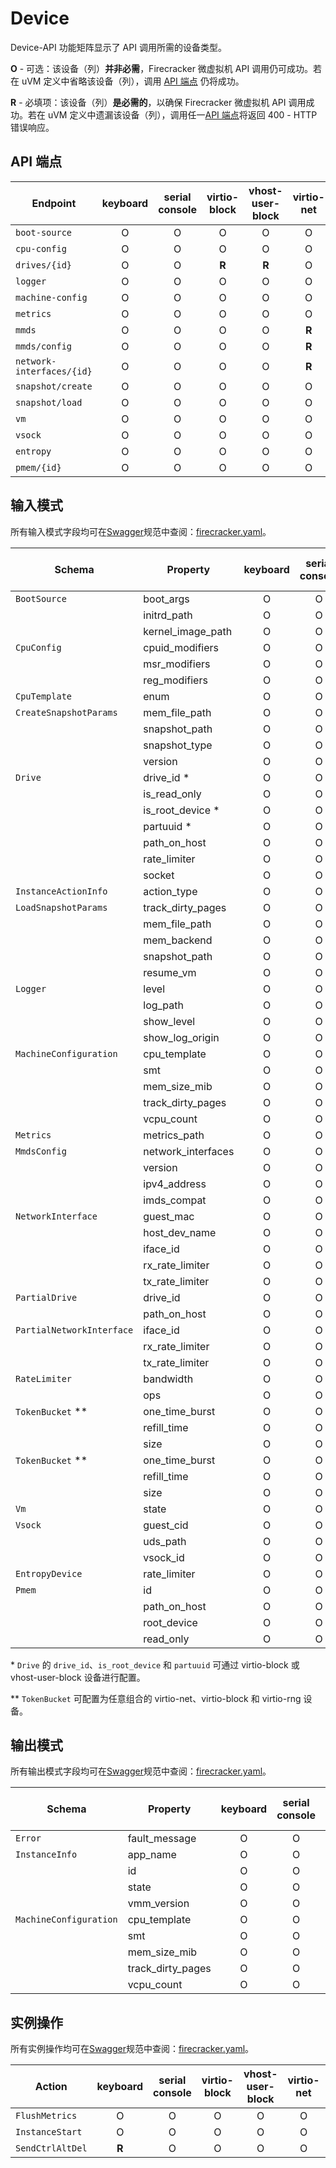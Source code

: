 # Device

Device-API 功能矩阵显示了 API 调用所需的设备类型。

**O** - 可选：该设备（列）**并非必需**，Firecracker 微虚拟机 API 调用仍可成功。若在 uVM 定义中省略该设备（列），调用 [API 端点](#api-端点) 仍将成功。

**R** - 必填项：该设备（列）**是必需的**，以确保 Firecracker 微虚拟机 API 调用成功。若在 uVM 定义中遗漏该设备（列），调用任一[API 端点](#api-端点)将返回 400 - HTTP 错误响应。

## API 端点

| Endpoint                  | keyboard | serial console | virtio-block | vhost-user-block | virtio-net | virtio-vsock | virtio-rng | virtio-pmem |
| ------------------------- | :------: | :------------: | :----------: | :--------------: | :--------: | :----------: | :--------: | :---------: |
| `boot-source`             |    O     |       O        |      O       |        O         |     O      |      O       |     O      |      O      |
| `cpu-config`              |    O     |       O        |      O       |        O         |     O      |      O       |     O      |      O      |
| `drives/{id}`             |    O     |       O        |    **R**     |      **R**       |     O      |      O       |     O      |      O      |
| `logger`                  |    O     |       O        |      O       |        O         |     O      |      O       |     O      |      O      |
| `machine-config`          |    O     |       O        |      O       |        O         |     O      |      O       |     O      |      O      |
| `metrics`                 |    O     |       O        |      O       |        O         |     O      |      O       |     O      |      O      |
| `mmds`                    |    O     |       O        |      O       |        O         |   **R**    |      O       |     O      |      O      |
| `mmds/config`             |    O     |       O        |      O       |        O         |   **R**    |      O       |     O      |      O      |
| `network-interfaces/{id}` |    O     |       O        |      O       |        O         |   **R**    |      O       |     O      |      O      |
| `snapshot/create`         |    O     |       O        |      O       |        O         |     O      |      O       |     O      |      O      |
| `snapshot/load`           |    O     |       O        |      O       |        O         |     O      |      O       |     O      |      O      |
| `vm`                      |    O     |       O        |      O       |        O         |     O      |      O       |     O      |      O      |
| `vsock`                   |    O     |       O        |      O       |        O         |     O      |      O       |     O      |      O      |
| `entropy`                 |    O     |       O        |      O       |        O         |     O      |      O       |   **R**    |      O      |
| `pmem/{id}`               |    O     |       O        |      O       |        O         |     O      |      O       |     O      |    **R**    |

## 输入模式

所有输入模式字段均可在[Swagger](https://swagger.io)规范中查阅：[firecracker.yaml](https://github.com/firecracker-microvm/firecracker/blob/main/src/firecracker/swagger/firecracker.yaml)。

| Schema                    | Property           | keyboard | serial console | virtio-block | vhost-user-block | virtio-net | virtio-vsock | virtio-rng | virtio-pmem |
| ------------------------- | ------------------ | :------: | :------------: | :----------: | :--------------: | :--------: | :----------: | :--------: | :---------: |
| `BootSource`              | boot_args          |    O     |       O        |      O       |        O         |     O      |      O       |     O      |      O      |
|                           | initrd_path        |    O     |       O        |      O       |        O         |     O      |      O       |     O      |      O      |
|                           | kernel_image_path  |    O     |       O        |      O       |        O         |     O      |      O       |     O      |      O      |
| `CpuConfig`               | cpuid_modifiers    |    O     |       O        |      O       |        O         |     O      |      O       |     O      |      O      |
|                           | msr_modifiers      |    O     |       O        |      O       |        O         |     O      |      O       |     O      |      O      |
|                           | reg_modifiers      |    O     |       O        |      O       |        O         |     O      |      O       |     O      |      O      |
| `CpuTemplate`             | enum               |    O     |       O        |      O       |        O         |     O      |      O       |     O      |      O      |
| `CreateSnapshotParams`    | mem_file_path      |    O     |       O        |      O       |        O         |     O      |      O       |     O      |      O      |
|                           | snapshot_path      |    O     |       O        |      O       |        O         |     O      |      O       |     O      |      O      |
|                           | snapshot_type      |    O     |       O        |      O       |        O         |     O      |      O       |     O      |      O      |
|                           | version            |    O     |       O        |      O       |        O         |     O      |      O       |     O      |      O      |
| `Drive`                   | drive_id \*        |    O     |       O        |    **R**     |      **R**       |     O      |      O       |     O      |      O      |
|                           | is_read_only       |    O     |       O        |    **R**     |        O         |     O      |      O       |     O      |      O      |
|                           | is_root_device \*  |    O     |       O        |    **R**     |      **R**       |     O      |      O       |     O      |      O      |
|                           | partuuid \*        |    O     |       O        |    **R**     |      **R**       |     O      |      O       |     O      |      O      |
|                           | path_on_host       |    O     |       O        |    **R**     |        O         |     O      |      O       |     O      |      O      |
|                           | rate_limiter       |    O     |       O        |    **R**     |        O         |     O      |      O       |     O      |      O      |
|                           | socket             |    O     |       O        |      O       |      **R**       |     O      |      O       |     O      |      O      |
| `InstanceActionInfo`      | action_type        |    O     |       O        |      O       |        O         |     O      |      O       |     O      |      O      |
| `LoadSnapshotParams`      | track_dirty_pages  |    O     |       O        |      O       |        O         |     O      |      O       |     O      |      O      |
|                           | mem_file_path      |    O     |       O        |      O       |        O         |     O      |      O       |     O      |      O      |
|                           | mem_backend        |    O     |       O        |      O       |        O         |     O      |      O       |     O      |      O      |
|                           | snapshot_path      |    O     |       O        |      O       |        O         |     O      |      O       |     O      |      O      |
|                           | resume_vm          |    O     |       O        |      O       |        O         |     O      |      O       |     O      |      O      |
| `Logger`                  | level              |    O     |       O        |      O       |        O         |     O      |      O       |     O      |      O      |
|                           | log_path           |    O     |       O        |      O       |        O         |     O      |      O       |     O      |      O      |
|                           | show_level         |    O     |       O        |      O       |        O         |     O      |      O       |     O      |      O      |
|                           | show_log_origin    |    O     |       O        |      O       |        O         |     O      |      O       |     O      |      O      |
| `MachineConfiguration`    | cpu_template       |    O     |       O        |      O       |        O         |     O      |      O       |     O      |      O      |
|                           | smt                |    O     |       O        |      O       |        O         |     O      |      O       |     O      |      O      |
|                           | mem_size_mib       |    O     |       O        |      O       |        O         |     O      |      O       |     O      |      O      |
|                           | track_dirty_pages  |    O     |       O        |      O       |        O         |     O      |      O       |     O      |      O      |
|                           | vcpu_count         |    O     |       O        |      O       |        O         |     O      |      O       |     O      |      O      |
| `Metrics`                 | metrics_path       |    O     |       O        |      O       |        O         |     O      |      O       |     O      |      O      |
| `MmdsConfig`              | network_interfaces |    O     |       O        |      O       |        O         |   **R**    |      O       |     O      |      O      |
|                           | version            |    O     |       O        |      O       |        O         |   **R**    |      O       |     O      |      O      |
|                           | ipv4_address       |    O     |       O        |      O       |        O         |   **R**    |      O       |     O      |      O      |
|                           | imds_compat        |    O     |       O        |      O       |        O         |     O      |      O       |     O      |      O      |
| `NetworkInterface`        | guest_mac          |    O     |       O        |      O       |        O         |   **R**    |      O       |     O      |      O      |
|                           | host_dev_name      |    O     |       O        |      O       |        O         |   **R**    |      O       |     O      |      O      |
|                           | iface_id           |    O     |       O        |      O       |        O         |   **R**    |      O       |     O      |      O      |
|                           | rx_rate_limiter    |    O     |       O        |      O       |        O         |   **R**    |      O       |     O      |      O      |
|                           | tx_rate_limiter    |    O     |       O        |      O       |        O         |   **R**    |      O       |     O      |      O      |
| `PartialDrive`            | drive_id           |    O     |       O        |    **R**     |        O         |     O      |      O       |     O      |      O      |
|                           | path_on_host       |    O     |       O        |    **R**     |        O         |     O      |      O       |     O      |      O      |
| `PartialNetworkInterface` | iface_id           |    O     |       O        |      O       |        O         |   **R**    |      O       |     O      |      O      |
|                           | rx_rate_limiter    |    O     |       O        |      O       |        O         |   **R**    |      O       |     O      |      O      |
|                           | tx_rate_limiter    |    O     |       O        |      O       |        O         |   **R**    |      O       |     O      |      O      |
| `RateLimiter`             | bandwidth          |    O     |       O        |      O       |        O         |   **R**    |      O       |     O      |      O      |
|                           | ops                |    O     |       O        |    **R**     |        O         |     O      |      O       |     O      |      O      |
| `TokenBucket` \*\*        | one_time_burst     |    O     |       O        |    **R**     |        O         |     O      |      O       |     O      |      O      |
|                           | refill_time        |    O     |       O        |    **R**     |        O         |     O      |      O       |     O      |      O      |
|                           | size               |    O     |       O        |    **R**     |        O         |     O      |      O       |     O      |      O      |
| `TokenBucket` \*\*        | one_time_burst     |    O     |       O        |      O       |        O         |   **R**    |      O       |     O      |      O      |
|                           | refill_time        |    O     |       O        |      O       |        O         |   **R**    |      O       |     O      |      O      |
|                           | size               |    O     |       O        |      O       |        O         |   **R**    |      O       |     O      |      O      |
| `Vm`                      | state              |    O     |       O        |      O       |        O         |     O      |      O       |     O      |      O      |
| `Vsock`                   | guest_cid          |    O     |       O        |      O       |        O         |     O      |    **R**     |     O      |      O      |
|                           | uds_path           |    O     |       O        |      O       |        O         |     O      |    **R**     |     O      |      O      |
|                           | vsock_id           |    O     |       O        |      O       |        O         |     O      |    **R**     |     O      |      O      |
| `EntropyDevice`           | rate_limiter       |    O     |       O        |      O       |        O         |     O      |      O       |   **R**    |      O      |
| `Pmem`                    | id                 |    O     |       O        |      O       |        O         |     O      |      O       |     O      |    **R**    |
|                           | path_on_host       |    O     |       O        |      O       |        O         |     O      |      O       |     O      |    **R**    |
|                           | root_device        |    O     |       O        |      O       |        O         |     O      |      O       |     O      |    **R**    |
|                           | read_only          |    O     |       O        |      O       |        O         |     O      |      O       |     O      |    **R**    |

\* `Drive` 的 `drive_id`、`is_root_device` 和 `partuuid` 可通过 virtio-block 或 vhost-user-block 设备进行配置。

\*\* `TokenBucket` 可配置为任意组合的 virtio-net、virtio-block 和 virtio-rng 设备。

## 输出模式

所有输出模式字段均可在[Swagger](https://swagger.io)规范中查阅：[firecracker.yaml](https://github.com/firecracker-microvm/firecracker/blob/main/src/firecracker/swagger/firecracker.yaml)。

| Schema                 | Property          | keyboard | serial console | virtio-block | vhost-user-block | virtio-net | virtio-vsock |
| ---------------------- | ----------------- | :------: | :------------: | :----------: | :--------------: | :--------: | :----------: |
| `Error`                | fault_message     |    O     |       O        |      O       |        O         |     O      |      O       |
| `InstanceInfo`         | app_name          |    O     |       O        |      O       |        O         |     O      |      O       |
|                        | id                |    O     |       O        |      O       |        O         |     O      |      O       |
|                        | state             |    O     |       O        |      O       |        O         |     O      |      O       |
|                        | vmm_version       |    O     |       O        |      O       |        O         |     O      |      O       |
| `MachineConfiguration` | cpu_template      |    O     |       O        |      O       |        O         |     O      |      O       |
|                        | smt               |    O     |       O        |      O       |        O         |     O      |      O       |
|                        | mem_size_mib      |    O     |       O        |      O       |        O         |     O      |      O       |
|                        | track_dirty_pages |    O     |       O        |      O       |        O         |     O      |      O       |
|                        | vcpu_count        |    O     |       O        |      O       |        O         |     O      |      O       |

## 实例操作

所有实例操作均可在[Swagger](https://swagger.io)规范中查阅：[firecracker.yaml](https://github.com/firecracker-microvm/firecracker/blob/main/src/firecracker/swagger/firecracker.yaml)。

| Action           | keyboard | serial console | virtio-block | vhost-user-block | virtio-net | virtio-vsock |
| ---------------- | :------: | :------------: | :----------: | :--------------: | :--------: | :----------: |
| `FlushMetrics`   |    O     |       O        |      O       |        O         |     O      |      O       |
| `InstanceStart`  |    O     |       O        |      O       |        O         |     O      |      O       |
| `SendCtrlAltDel` |  **R**   |       O        |      O       |        O         |     O      |      O       |
